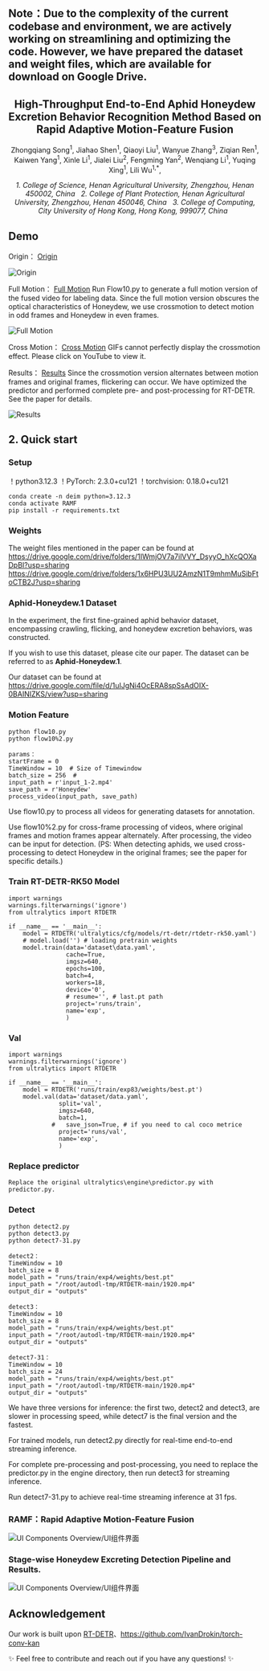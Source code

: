 ## Note：Due to the complexity of the current codebase and environment, we are actively working on streamlining and optimizing the code. However, we have prepared the dataset and weight files, which are available for download on Google Drive.

<h2 align="center">
  High-Throughput End-to-End Aphid Honeydew Excretion Behavior Recognition Method Based on Rapid Adaptive Motion-Feature Fusion
</h2>

<div align="center">
  Zhongqiang Song<sup>1</sup>,
  Jiahao Shen<sup>1</sup>, 
  Qiaoyi Liu<sup>1</sup>, 
  Wanyue Zhang<sup>3</sup>, 
  Ziqian Ren<sup>1</sup>, 
  Kaiwen Yang<sup>1</sup>, 
  Xinle Li<sup>1</sup>, 
  Jialei Liu<sup>2</sup>, 
  Fengming Yan<sup>2</sup>, 
  Wenqiang Li<sup>1</sup>, 
  Yuqing Xing<sup>1</sup>, 
  Lili Wu<sup>1,*</sup>, 
</div>

<p align="center">
<i>
1. College of Science, Henan Agricultural University, Zhengzhou, Henan 450002, China &nbsp; 2. College of Plant Protection, Henan Agricultural University, Zhengzhou, Henan 450046, China &nbsp; 3. College of Computing, City University of Hong Kong, Hong Kong, 999077, China &nbsp;
</i>
</p>

## Demo
Origin：
[Origin](https://www.youtube.com/watch?v=w-TXDCyeVK0) 

![Origin](origin.gif)

Full Motion：
[Full Motion](https://www.youtube.com/watch?v=U6TFHKn_7Y0) Run Flow10.py to generate a full motion version of the fused video for labeling data. Since the full motion version obscures the optical characteristics of Honeydew, we use crossmotion to detect motion in odd frames and Honeydew in even frames.

![Full Motion](Fullmotion(Flow10).gif)

Cross Motion：
[Cross Motion](https://www.youtube.com/watch?v=ACB2qWA67pI) GIFs cannot perfectly display the crossmotion effect. Please click on YouTube to view it.

Results：
[Results](https://www.youtube.com/watch?v=KLuSV7d23nI) Since the crossmotion version alternates between motion frames and original frames, flickering can occur. We have optimized the predictor and performed complete pre- and post-processing for RT-DETR. See the paper for details.

![Results](Results.gif)

## 2. Quick start

### Setup
！python3.12.3
！PyTorch: 2.3.0+cu121
！torchvision: 0.18.0+cu121

```shell
conda create -n deim python=3.12.3
conda activate RAMF
pip install -r requirements.txt
```

### Weights
The weight files mentioned in the paper can be found at https://drive.google.com/drive/folders/1IWmjOV7a7ilVVY_DsyyO_hXcQOXaDpBI?usp=sharing
https://drive.google.com/drive/folders/1x6HPU3UU2AmzN1T9mhmMuSibFtoCTB2J?usp=sharing

### Aphid-Honeydew.1 Dataset
In the experiment, the first fine-grained aphid behavior dataset, encompassing crawling, flicking, and honeydew excretion behaviors, was constructed.

If you wish to use this dataset, please cite our paper. The dataset can be referred to as **Aphid-Honeydew.1**.

Our dataset can be found at https://drive.google.com/file/d/1uIJgNi4OcERA8spSsAdOIX-0BAINIZKS/view?usp=sharing

### Motion Feature
```shell
python flow10.py
python flow10%2.py
```
```shell
params：
startFrame = 0
TimeWindow = 10  # Size of Timewindow
batch_size = 256  # 
input_path = r'input_1-2.mp4' 
save_path = r'Honeydew'
process_video(input_path, save_path)
```
Use flow10.py to process all videos for generating datasets for annotation.

Use flow10%2.py for cross-frame processing of videos, where original frames and motion frames appear alternately. After processing, the video can be input for detection. (PS: When detecting aphids, we used cross-processing to detect Honeydew in the original frames; see the paper for specific details.)

### Train RT-DETR-RK50 Model
```shell
import warnings
warnings.filterwarnings('ignore')
from ultralytics import RTDETR

if __name__ == '__main__':
    model = RTDETR('ultralytics/cfg/models/rt-detr/rtdetr-rk50.yaml')
    # model.load('') # loading pretrain weights
    model.train(data='dataset\data.yaml',
                cache=True,
                imgsz=640,
                epochs=100,
                batch=4,
                workers=18,
                device='0',
                # resume='', # last.pt path
                project='runs/train',
                name='exp',
                )
```

### Val
```shell
import warnings
warnings.filterwarnings('ignore')
from ultralytics import RTDETR

if __name__ == '__main__':
    model = RTDETR('runs/train/exp83/weights/best.pt')
    model.val(data='dataset/data.yaml',
              split='val',
              imgsz=640,
              batch=1,
            #   save_json=True, # if you need to cal coco metrice
              project='runs/val',
              name='exp',
              )
```

### Replace predictor
```shell
Replace the original ultralytics\engine\predictor.py with predictor.py.
```

### Detect
```shell
python detect2.py
python detect3.py
python detect7-31.py
```
```shell
detect2：
TimeWindow = 10  
batch_size = 8  
model_path = "runs/train/exp4/weights/best.pt"
input_path = "/root/autodl-tmp/RTDETR-main/1920.mp4"
output_dir = "outputs"
```
```shell
detect3：
TimeWindow = 10  
batch_size = 8  
model_path = "runs/train/exp4/weights/best.pt"
input_path = "/root/autodl-tmp/RTDETR-main/1920.mp4" 
output_dir = "outputs"
```
```shell
detect7-31：
TimeWindow = 10    
batch_size = 24        
model_path = "runs/train/exp4/weights/best.pt"
input_path = "/root/autodl-tmp/RTDETR-main/1920.mp4" 
output_dir = "outputs"
```
We have three versions for inference: the first two, detect2 and detect3, are slower in processing speed, while detect7 is the final version and the fastest.

For trained models, run detect2.py directly for real-time end-to-end streaming inference.

For complete pre-processing and post-processing, you need to replace the predictor.py in the engine directory, then run detect3 for streaming inference.

Run detect7-31.py to achieve real-time streaming inference at 31 fps.

### RAMF：Rapid Adaptive Motion-Feature Fusion
![UI Components Overview/UI组件界面](https://github.com/kuieless/RAMF-Aphid-Honeydew-Excretion-Behavior-Recognition/blob/master/RAMF%20(1).png)

### Stage-wise Honeydew Excreting Detection Pipeline and Results.
![UI Components Overview/UI组件界面](https://github.com/kuieless/RAMF-Aphid-Honeydew-Excretion-Behavior-Recognition/blob/master/Stage-wise%20Honeydew%20Excreting%20Detection%20Pipeline%20and%20Results.png)

## Acknowledgement
Our work is built upon [RT-DETR](https://github.com/lyuwenyu/RT-DETR)、https://github.com/IvanDrokin/torch-conv-kan

✨ Feel free to contribute and reach out if you have any questions! ✨
